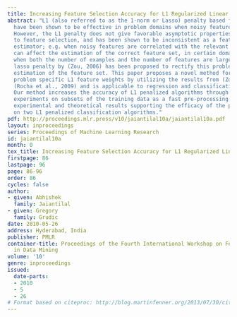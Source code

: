```yaml
---
title: Increasing Feature Selection Accuracy for L1 Regularized Linear Models
abstract: "L1 (also referred to as the 1-norm or Lasso) penalty based formulations
  have been shown to be effective in problem domains when noisy features are present.
  However, the L1 penalty does not give favorable asymptotic properties with respect
  to feature selection, and has been shown to be inconsistent as a feature selection
  estimator; e.g. when noisy features are correlated with the relevant features. This
  can affect the estimation of the correct feature set, in certain domains like robotics,
  when both the number of examples and the number of features are large. The weighted
  lasso penalty by (Zou, 2006) has been proposed to rectify this problem of correct
  estimation of the feature set. This paper proposes a novel method for identifying
  problem specific L1 feature weights by utilizing the results from (Zou, 2006) and
  (Rocha et al., 2009) and is applicable to regression and classification algorithms.
  Our method increases the accuracy of L1 penalized algorithms through randomized
  experiments on subsets of the training data as a fast pre-processing step. We show
  experimental and theoretical results supporting the efficacy of the proposed method
  on two L1 penalized classification algorithms."
pdf: http://proceedings.mlr.press/v10/jaiantilal10a/jaiantilal10a.pdf
layout: inproceedings
series: Proceedings of Machine Learning Research
id: jaiantilal10a
month: 0
tex_title: Increasing Feature Selection Accuracy for L1 Regularized Linear Models
firstpage: 86
lastpage: 96
page: 86-96
order: 86
cycles: false
author:
- given: Abhishek
  family: Jaiantilal
- given: Gregory
  family: Grudic
date: 2010-05-26
address: Hyderabad, India
publisher: PMLR
container-title: Proceedings of the Fourth International Workshop on Feature Selection
  in Data Mining
volume: '10'
genre: inproceedings
issued:
  date-parts:
  - 2010
  - 5
  - 26
# Format based on citeproc: http://blog.martinfenner.org/2013/07/30/citeproc-yaml-for-bibliographies/
---
```

